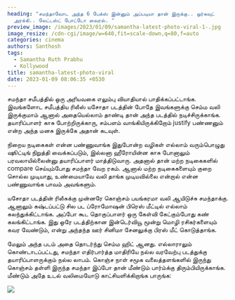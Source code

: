 ```yaml
---
heading: "சமந்தாவோட அந்த 6 பேக்ஸ் இன்னும் அப்படியா தான் இருக்கு.. ஒர்கவுட்
  அரக்கி.. லேட்டஸ்ட் போட்டோ வைரல். "
preview_image: /images/2023/01/09/samantha-latest-photo-viral-1-.jpg
image_resize: /cdn-cgi/image/w=640,fit=scale-down,q=80,f=auto
categories: cinema
authors: Santhosh
tags:
  - Samantha Ruth Prabhu
  - Kollywood
title: samantha-latest-photo-viral
date: 2023-01-09 08:06:35 +0530
---
```

சமந்தா சமீபத்தில் ஒரு அரியவகை எலும்பு வியாதியால் பாதிக்கப்பட்டாங்க. இவங்களோட சமீபத்திய ரிலீஸ் யசோதா படத்தின் போதே இவங்களுக்கு செம்ம வலி இருக்குமாம் ஆனால் அதையெல்லாம் தாண்டி தான் அந்த படத்தில் நடிச்சிருக்காங்க. தயாரிப்பாளர் காசு போற்றிருக்காரு, சம்பளம் வாங்கியிருக்கிறோம் justify பண்ணனும் என்ற அந்த மனசு இருக்கே அதான் கடவுள்.

நிறைய நடிகைகள் என்ன பண்ணுவாங்க இதுபோன்ற வழிகள் எல்லாம் வரும்பொழுது ஷூட்டிங் நிறுத்தி வைக்கப்படும், இல்லனா ஹீரோயின்ன காசு போனாலும் பரவலாயில்லைன்னு தயாரிப்பாளர் மாத்திடுவாரு. அதனால் தான் மற்ற நடிகைகளில் compare செய்யும்போது சமந்தா வேற ரகம். ஆனால் மற்ற நடிகைகளையும் குறை சொல்ல முடியாது, உண்மையாவே வலி தாங்க முடியவில்லை என்றால் என்ன பண்ணுவாங்க பாவம் அவங்களும்.

யசோதா படத்தின் ரிலீசுக்கு முன்னரே கொஞ்சம் பயங்கரமா வலி ஆயிடுச்சு சமந்தாக்கு. ஆனாலும் கஷ்டப்பட்டு சில பட ப்ரோமோஷன் பிரெஸ் மீட்டில் எல்லாம் கலந்துக்கிட்டாங்க. அப்போ கூட தொகுப்பாளர் ஒரு கேள்வி கேட்கும்போது கண் கலங்கிட்டாங்க. இது ஒரே படத்திற்கான இன்டெர்வியூ மூன்று மொழி ரசிகர்களையும் கவர வேண்டும், என்று அந்தந்த ஊர் சினிமா சேனலுக்கு பிரஸ் மீட் கொடுத்தாங்க.

மேலும் அந்த படம் அதை தொடர்ந்து செம்ம ஹிட் ஆனது. எல்லாராலும் கொண்டாடப்பட்டது, சமந்தா எதிர்பார்த்த மாதிரியே நல்ல வரவேற்பு படத்துக்கு தயாரிப்பாளருக்கும் நல்ல லாபம். கொஞ்ச நாள் சமூக வலைத்தளங்களில் இருந்து கொஞ்சம் தள்ளி இருந்த சமந்தா இப்போ தான் மீண்டும் பார்ம்க்கு திரும்பியிருக்காங்க. மீண்டும் அதே உடல் வலிமையோடு காட்சியளிக்கிறாங்க பாருங்க:

![](/images/2023/01/09/samantha-latest-photo-viral-2-.jpg)